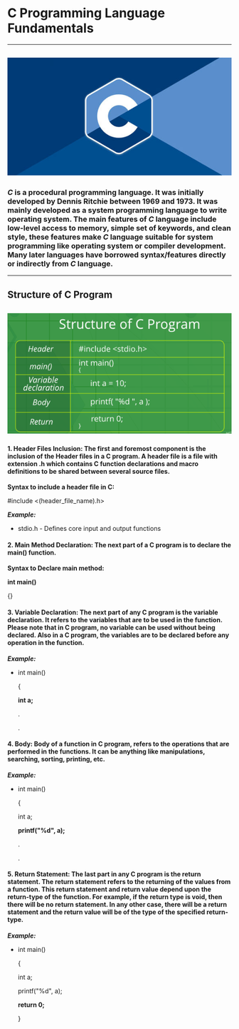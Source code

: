 # **C** Programming Language Fundamentals
---
![](images/c-language.png)
---
### ***C*** is a procedural programming language. It was initially developed by Dennis Ritchie between 1969 and 1973. It was mainly developed as a system programming language to write operating system. The main features of ***C*** language include low-level access to memory, simple set of keywords, and clean style, these features make ***C*** language suitable for system programming like operating system or compiler development. Many later languages have borrowed syntax/features directly or indirectly from ***C*** language.

---
## Structure of **C** Program
![](images/c-structure.png)
---
#### 1. **Header Files Inclusion:** The first and foremost component is the inclusion of the Header files in a C program. A header file is a file with extension .h which contains C function declarations and macro definitions to be shared between several source files.

**Syntax to include a header file in C:**

\#include <(header_file_name).h>

***Example:***
* stdio.h  - Defines core input and output functions

#### 2. **Main Method Declaration:** The next part of a C program is to declare the main() function.

**Syntax to Declare main method:**

**int main()**

{}

#### 3. **Variable Declaration:** The next part of any C program is the variable declaration. It refers to the variables that are to be used in the function. Please note that in C program, no variable can be used without being declared. Also in a C program, the variables are to be declared before any operation in the function.

***Example:***
* int main()

  {

    **int a;**

  .

  .

#### 4. **Body:** Body of a function in C program, refers to the operations that are performed in the functions. It can be anything like manipulations, searching, sorting, printing, etc.

***Example:***
* int main()

  {

    int a;

    **printf("%d", a);**

  .

  .

#### 5. **Return Statement:** The last part in any C program is the return statement. The return statement refers to the returning of the values from a function. This return statement and return value depend upon the return-type of the function. For example, if the return type is void, then there will be no return statement. In any other case, there will be a return statement and the return value will be of the type of the specified return-type.

***Example:***
* int main()

  {

    int a;

    printf("%d", a);

    **return 0;**

  }
